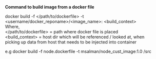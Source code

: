 **Command to build image from a docker file**

docker build -f </path/to/dockerfile> -t <username/docker_reponame>/<image_name>:<tag> <build_context><br/>
Where,<br/>
</path/to/dockerfile> = path where docker file is placed<br/>
<build_context> = host dir which will be referenced / looked at, when picking up data from host that needs to be injected into container

e.g  docker build -f node.dockerfile -t msalman/node_cust_image:1.0 /src
